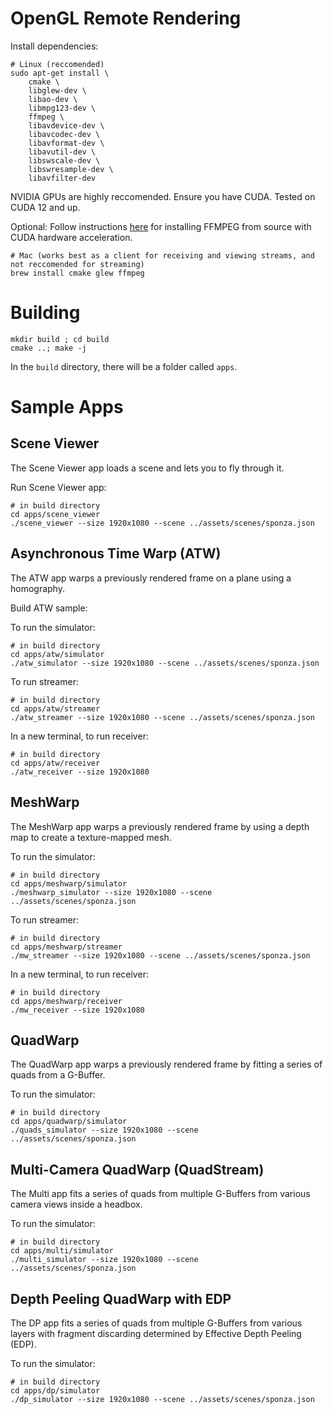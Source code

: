 # OpenGL Remote Rendering

Install dependencies:
```
# Linux (reccomended)
sudo apt-get install \
    cmake \
    libglew-dev \
    libao-dev \
    libmpg123-dev \
    ffmpeg \
    libavdevice-dev \
    libavcodec-dev \
    libavformat-dev \
    libavutil-dev \
    libswscale-dev \
    libswresample-dev \
    libavfilter-dev
```
NVIDIA GPUs are highly reccomended. Ensure you have CUDA. Tested on CUDA 12 and up.

Optional: Follow instructions [here](https://docs.nvidia.com/video-technologies/video-codec-sdk/12.0/ffmpeg-with-nvidia-gpu/index.html) for installing FFMPEG from source with CUDA hardware acceleration.

```
# Mac (works best as a client for receiving and viewing streams, and not reccomended for streaming)
brew install cmake glew ffmpeg
```

# Building
```
mkdir build ; cd build
cmake ..; make -j
```

In the `build` directory, there will be a folder called `apps`.

# Sample Apps

## Scene Viewer

The Scene Viewer app loads a scene and lets you to fly through it.

Run Scene Viewer app:
```
# in build directory
cd apps/scene_viewer
./scene_viewer --size 1920x1080 --scene ../assets/scenes/sponza.json
```

## Asynchronous Time Warp (ATW)

The ATW app warps a previously rendered frame on a plane using a homography.

Build ATW sample:

To run the simulator:
```
# in build directory
cd apps/atw/simulator
./atw_simulator --size 1920x1080 --scene ../assets/scenes/sponza.json
```

To run streamer:
```
# in build directory
cd apps/atw/streamer
./atw_streamer --size 1920x1080 --scene ../assets/scenes/sponza.json
```

In a new terminal, to run receiver:
```
# in build directory
cd apps/atw/receiver
./atw_receiver --size 1920x1080
```

## MeshWarp

The MeshWarp app warps a previously rendered frame by using a depth map to create a texture-mapped mesh.

To run the simulator:
```
# in build directory
cd apps/meshwarp/simulator
./meshwarp_simulator --size 1920x1080 --scene ../assets/scenes/sponza.json
```

To run streamer:
```
# in build directory
cd apps/meshwarp/streamer
./mw_streamer --size 1920x1080 --scene ../assets/scenes/sponza.json
```

In a new terminal, to run receiver:
```
# in build directory
cd apps/meshwarp/receiver
./mw_receiver --size 1920x1080
```

## QuadWarp

The QuadWarp app warps a previously rendered frame by fitting a series of quads from a G-Buffer.

To run the simulator:
```
# in build directory
cd apps/quadwarp/simulator
./quads_simulator --size 1920x1080 --scene ../assets/scenes/sponza.json
```

## Multi-Camera QuadWarp (QuadStream)

The Multi app fits a series of quads from multiple G-Buffers from various camera views inside a headbox.

To run the simulator:
```
# in build directory
cd apps/multi/simulator
./multi_simulator --size 1920x1080 --scene ../assets/scenes/sponza.json
```

## Depth Peeling QuadWarp with EDP

The DP app fits a series of quads from multiple G-Buffers from various layers with fragment discarding determined by Effective Depth Peeling (EDP).

To run the simulator:
```
# in build directory
cd apps/dp/simulator
./dp_simulator --size 1920x1080 --scene ../assets/scenes/sponza.json
```
